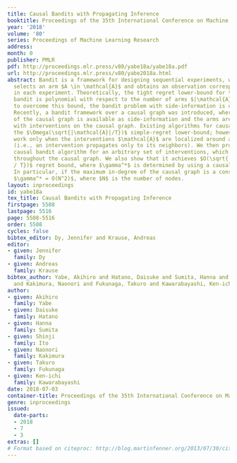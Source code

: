 ```yaml
---
title: Causal Bandits with Propagating Inference
booktitle: Proceedings of the 35th International Conference on Machine Learning
year: '2018'
volume: '80'
series: Proceedings of Machine Learning Research
address: 
month: 0
publisher: PMLR
pdf: http://proceedings.mlr.press/v80/yabe18a/yabe18a.pdf
url: http://proceedings.mlr.press/v80/yabe2018a.html
abstract: Bandit is a framework for designing sequential experiments, where a learner
  selects an arm $A \in \mathcal{A}$ and obtains an observation corresponding to $A$
  in each experiment. Theoretically, the tight regret lower-bound for the general
  bandit is polynomial with respect to the number of arms $|\mathcal{A}|$, and thus,
  to overcome this bound, the bandit problem with side-information is often considered.
  Recently, a bandit framework over a causal graph was introduced, where the structure
  of the causal graph is available as side-information and the arms are identified
  with interventions on the causal graph. Existing algorithms for causal bandit overcame
  the $\Omega(\sqrt{|\mathcal{A}|/T})$ simple-regret lower-bound; however, their algorithms
  work only when the interventions $\mathcal{A}$ are localized around a single node
  (i.e., an intervention propagates only to its neighbors). We then propose a novel
  causal bandit algorithm for an arbitrary set of interventions, which can propagate
  throughout the causal graph. We also show that it achieves $O(\sqrt{ \gamma^*\log(|\mathcal{A}|T)
  / T})$ regret bound, where $\gamma^*$ is determined by using a causal graph structure.
  In particular, if the maximum in-degree of the causal graph is a constant, then
  $\gamma^* = O(N^2)$, where $N$ is the number of nodes.
layout: inproceedings
id: yabe18a
tex_title: Causal Bandits with Propagating Inference
firstpage: 5508
lastpage: 5516
page: 5508-5516
order: 5508
cycles: false
bibtex_editor: Dy, Jennifer and Krause, Andreas
editor:
- given: Jennifer
  family: Dy
- given: Andreas
  family: Krause
bibtex_author: Yabe, Akihiro and Hatano, Daisuke and Sumita, Hanna and Ito, Shinji
  and Kakimura, Naonori and Fukunaga, Takuro and Kawarabayashi, Ken-ichi
author:
- given: Akihiro
  family: Yabe
- given: Daisuke
  family: Hatano
- given: Hanna
  family: Sumita
- given: Shinji
  family: Ito
- given: Naonori
  family: Kakimura
- given: Takuro
  family: Fukunaga
- given: Ken-ichi
  family: Kawarabayashi
date: 2018-07-03
container-title: Proceedings of the 35th International Conference on Machine Learning
genre: inproceedings
issued:
  date-parts:
  - 2018
  - 7
  - 3
extras: []
# Format based on citeproc: http://blog.martinfenner.org/2013/07/30/citeproc-yaml-for-bibliographies/
---
```

